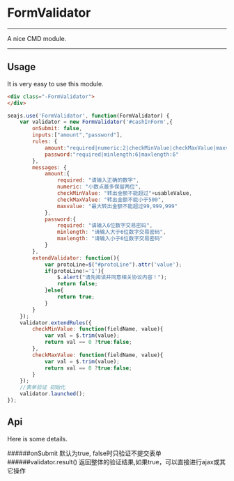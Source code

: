 # FormValidator

---

A nice CMD module.

---

## Usage

It is very easy to use this module.

````html
<div class="-FormValidator">
</div>
````

```javascript
seajs.use('FormValidator', function(FormValidator) {
	var validator = new FormValidator('#cashInForm',{
		onSubmit: false,
		inputs:["amount","password"],
		rules: {
			amount:"required|numeric:2|checkMinValue|checkMaxValue|maxvalue:99,999,999",
			password:"required|minlength:6|maxlength:6"
		},
		messages: {
			amount:{
				required: "请输入正确的数字",
				numeric: "小数点最多保留两位",
				checkMinValue: "转出金额不能超过"+usableValue,
				checkMaxValue: "转出金额不能小于500",
				maxvalue: "最大转出金额不能超过99,999,999"
			},
			password:{
				required: "请输入6位数字交易密码",
				minlength: "请输入大于6位数字交易密码",
				maxlength: "请输入小于6位数字交易密码"
			}
		},
		extendValidator: function(){
			var protoLine=$("#protoLine").attr('value');
			if(protoLine!='1'){
				$.alert("请先阅读并同意相关协议内容！");
				return false;
			}else{
				return true;
			}
		}
	});
	validator.extendRules({
		checkMinValue: function(fieldName, value){
			var val = $.trim(value);
			return val == 0 ?true:false;
		},
		checkMaxValue: function(fieldName, value){
			var val = $.trim(value);
			return val == 0 ?true:false;
		}
	});
	//表单验证 初始化
	validator.launched();
});
```

## Api

Here is some details.

######onSubmit 默认为true, false时只验证不提交表单
######validator.result() 返回整体的验证结果,如果true，可以直接进行ajax或其它操作
